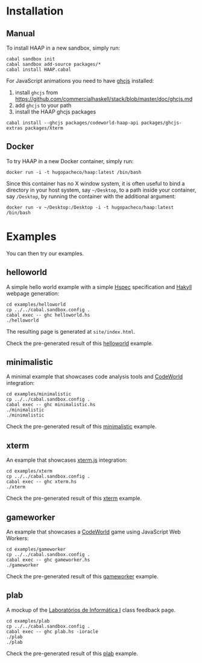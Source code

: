 
# Installation

## Manual

To install HAAP in a new sandbox, simply run:
```
cabal sandbox init
cabal sandbox add-source packages/*
cabal install HAAP.cabal
```

For JavaScript animations you need to have [ghcjs](https://github.com/ghcjs/ghcjs) installed:
1. install `ghcjs` from https://github.com/commercialhaskell/stack/blob/master/doc/ghcjs.md
2. add `ghcjs` to your path
3. install the HAAP ghcjs packages
```
cabal install --ghcjs packages/codeworld-haap-api packages/ghcjs-extras packages/Xterm
```

## Docker

To try HAAP in a new Docker container, simply run:
```
docker run -i -t hugopacheco/haap:latest /bin/bash
```
Since this container has no X window system, it is often useful to bind a directory in your host system, say `~/Desktop`, to a path inside your container, say `/Desktop`, by running the container with the additional argument:
```
docker run -v ~/Desktop:/Desktop -i -t hugopacheco/haap:latest /bin/bash
```

# Examples

You can then try our examples.

## helloworld

A simple hello world example with a simple [Hspec](https://hspec.github.io/) specification and [Hakyll](https://jaspervdj.be/hakyll/) webpage generation:

```
cd examples/helloworld
cp ../../cabal.sandbox.config .
cabal exec -- ghc helloworld.hs
./helloworld
```

The resulting page is generated at `site/index.html`.

Check the pre-generated result of this [helloworld](https://hpacheco.github.io/HAAP/examples/helloworld/site/index.html) example.

## minimalistic

A minimal example that showcases code analysis tools and [CodeWorld](https://github.com/google/codeworld) integration:

```
cd examples/minimalistic
cp ../../cabal.sandbox.config .
cabal exec -- ghc minimalistic.hs
./minimalistic
./minimalistic
```

Check the pre-generated result of this [minimalistic](https://hpacheco.github.io/HAAP/examples/minimalistic/site/index.html) example.

## xterm

An example that showcases [xterm.js](https://xtermjs.org/) integration:

```
cd examples/xterm
cp ../../cabal.sandbox.config .
cabal exec -- ghc xterm.hs
./xterm
```

Check the pre-generated result of this [xterm](https://hpacheco.github.io/HAAP/examples/xterm/site/index.html) example.

## gameworker

An example that showcases a [CodeWorld](https://github.com/google/codeworld) game using JavaScript Web Workers:

```
cd examples/gameworker
cp ../../cabal.sandbox.config .
cabal exec -- ghc gameworker.hs
./gameworker
```

Check the pre-generated result of this [gameworker](https://hpacheco.github.io/HAAP/examples/gameworker/site/index.html) example.

## plab

A mockup of the [Laboratórios de Informática I](https://haslab.github.io/Teaching/LI1/) class feedback page.

```
cd examples/plab
cp ../../cabal.sandbox.config .
cabal exec -- ghc plab.hs -ioracle
./plab
./plab
```

Check the pre-generated result of this [plab](https://hpacheco.github.io/HAAP/examples/plab/site/index.html) example.





